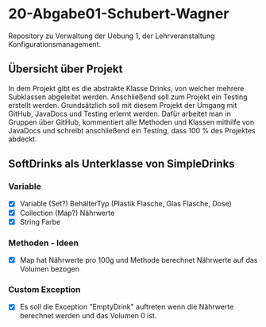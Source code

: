 # 20-Abgabe01-Schubert-Wagner
Repository zu Verwaltung der Uebung 1, der Lehrveranstaltung Konfigurationsmanagement.

## Übersicht über Projekt

In dem Projekt gibt es die abstrakte Klasse Drinks, von welcher mehrere Subklassen abgeleitet werden. Anschließend soll zum Projekt ein Testing erstellt werden.
Grundsätzlich soll mit diesem Projekt der Umgang mit GitHub, JavaDocs und Testing erlernt werden. Dafür arbeitet man in Gruppen über GitHub, kommentiert alle Methoden und Klassen mithilfe von JavaDocs und schreibt anschließend ein Testing, dass 100 % des Projektes abdeckt.

## SoftDrinks als Unterklasse von SimpleDrinks
### Variable
 - [x] Variable (Set?) BehälterTyp (Plastik Flasche, Glas Flasche, Dose)
 - [x] Collection (Map?) Nährwerte
 - [x] String Farbe

### Methoden - Ideen
 - [x] Map hat Nährwerte pro 100g und Methode berechnet Nährwerte auf das Volumen bezogen
### Custom Exception
 - [x] Es soll die Exception "EmptyDrink" auftreten wenn die Nährwerte berechnet werden und das Volumen 0 ist.
